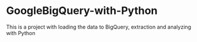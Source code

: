 # GoogleBigQuery-with-Python
This is a project with loading the data to BigQuery, extraction and analyzing with Python

